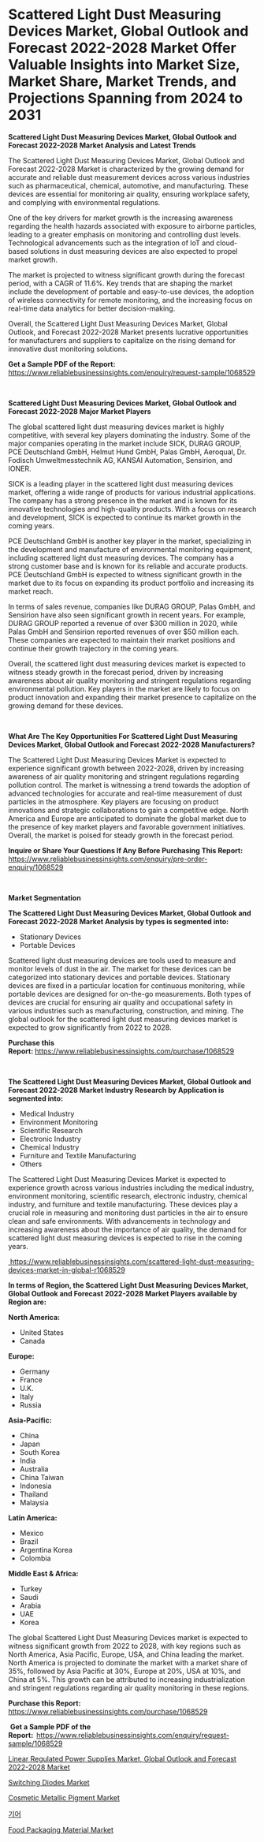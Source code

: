 <p><h1>Scattered Light Dust Measuring Devices Market, Global Outlook and Forecast 2022-2028 Market Offer Valuable Insights into Market Size, Market Share, Market Trends, and Projections Spanning from 2024 to 2031</h1></p><p><strong>Scattered Light Dust Measuring Devices Market, Global Outlook and Forecast 2022-2028 Market Analysis and Latest Trends</strong></p>
<p><p>The Scattered Light Dust Measuring Devices Market, Global Outlook and Forecast 2022-2028 Market is characterized by the growing demand for accurate and reliable dust measurement devices across various industries such as pharmaceutical, chemical, automotive, and manufacturing. These devices are essential for monitoring air quality, ensuring workplace safety, and complying with environmental regulations.</p><p>One of the key drivers for market growth is the increasing awareness regarding the health hazards associated with exposure to airborne particles, leading to a greater emphasis on monitoring and controlling dust levels. Technological advancements such as the integration of IoT and cloud-based solutions in dust measuring devices are also expected to propel market growth.</p><p>The market is projected to witness significant growth during the forecast period, with a CAGR of 11.6%. Key trends that are shaping the market include the development of portable and easy-to-use devices, the adoption of wireless connectivity for remote monitoring, and the increasing focus on real-time data analytics for better decision-making.</p><p>Overall, the Scattered Light Dust Measuring Devices Market, Global Outlook, and Forecast 2022-2028 Market presents lucrative opportunities for manufacturers and suppliers to capitalize on the rising demand for innovative dust monitoring solutions.</p></p>
<p><strong>Get a Sample PDF of the Report:&nbsp;</strong> <a href="https://www.reliablebusinessinsights.com/enquiry/request-sample/1068529">https://www.reliablebusinessinsights.com/enquiry/request-sample/1068529</a></p>
<p>&nbsp;</p>
<p><strong>Scattered Light Dust Measuring Devices Market, Global Outlook and Forecast 2022-2028 Major Market Players</strong></p>
<p><p>The global scattered light dust measuring devices market is highly competitive, with several key players dominating the industry. Some of the major companies operating in the market include SICK, DURAG GROUP, PCE Deutschland GmbH, Helmut Hund GmbH, Palas GmbH, Aeroqual, Dr. Fodisch Umweltmesstechnik AG, KANSAI Automation, Sensirion, and IONER.</p><p>SICK is a leading player in the scattered light dust measuring devices market, offering a wide range of products for various industrial applications. The company has a strong presence in the market and is known for its innovative technologies and high-quality products. With a focus on research and development, SICK is expected to continue its market growth in the coming years.</p><p>PCE Deutschland GmbH is another key player in the market, specializing in the development and manufacture of environmental monitoring equipment, including scattered light dust measuring devices. The company has a strong customer base and is known for its reliable and accurate products. PCE Deutschland GmbH is expected to witness significant growth in the market due to its focus on expanding its product portfolio and increasing its market reach.</p><p>In terms of sales revenue, companies like DURAG GROUP, Palas GmbH, and Sensirion have also seen significant growth in recent years. For example, DURAG GROUP reported a revenue of over $300 million in 2020, while Palas GmbH and Sensirion reported revenues of over $50 million each. These companies are expected to maintain their market positions and continue their growth trajectory in the coming years.</p><p>Overall, the scattered light dust measuring devices market is expected to witness steady growth in the forecast period, driven by increasing awareness about air quality monitoring and stringent regulations regarding environmental pollution. Key players in the market are likely to focus on product innovation and expanding their market presence to capitalize on the growing demand for these devices.</p></p>
<p>&nbsp;</p>
<p><strong>What Are The Key Opportunities For Scattered Light Dust Measuring Devices Market, Global Outlook and Forecast 2022-2028 Manufacturers?</strong></p>
<p><p>The Scattered Light Dust Measuring Devices Market is expected to experience significant growth between 2022-2028, driven by increasing awareness of air quality monitoring and stringent regulations regarding pollution control. The market is witnessing a trend towards the adoption of advanced technologies for accurate and real-time measurement of dust particles in the atmosphere. Key players are focusing on product innovations and strategic collaborations to gain a competitive edge. North America and Europe are anticipated to dominate the global market due to the presence of key market players and favorable government initiatives. Overall, the market is poised for steady growth in the forecast period.</p></p>
<p><strong>Inquire or Share Your Questions If Any Before Purchasing This Report:</strong> <a href="https://www.reliablebusinessinsights.com/enquiry/pre-order-enquiry/1068529">https://www.reliablebusinessinsights.com/enquiry/pre-order-enquiry/1068529</a></p>
<p>&nbsp;</p>
<p><strong>Market Segmentation</strong></p>
<p><strong>The Scattered Light Dust Measuring Devices Market, Global Outlook and Forecast 2022-2028 Market Analysis by types is segmented into:</strong></p>
<p><ul><li>Stationary Devices</li><li>Portable Devices</li></ul></p>
<p><p>Scattered light dust measuring devices are tools used to measure and monitor levels of dust in the air. The market for these devices can be categorized into stationary devices and portable devices. Stationary devices are fixed in a particular location for continuous monitoring, while portable devices are designed for on-the-go measurements. Both types of devices are crucial for ensuring air quality and occupational safety in various industries such as manufacturing, construction, and mining. The global outlook for the scattered light dust measuring devices market is expected to grow significantly from 2022 to 2028.</p></p>
<p><strong>Purchase this Report:&nbsp;</strong><a href="https://www.reliablebusinessinsights.com/purchase/1068529">https://www.reliablebusinessinsights.com/purchase/1068529</a></p>
<p>&nbsp;</p>
<p><strong>The Scattered Light Dust Measuring Devices Market, Global Outlook and Forecast 2022-2028 Market Industry Research by Application is segmented into:</strong></p>
<p><ul><li>Medical Industry</li><li>Environment Monitoring</li><li>Scientific Research</li><li>Electronic Industry</li><li>Chemical Industry</li><li>Furniture and Textile Manufacturing</li><li>Others</li></ul></p>
<p><p>The Scattered Light Dust Measuring Devices Market is expected to experience growth across various industries including the medical industry, environment monitoring, scientific research, electronic industry, chemical industry, and furniture and textile manufacturing. These devices play a crucial role in measuring and monitoring dust particles in the air to ensure clean and safe environments. With advancements in technology and increasing awareness about the importance of air quality, the demand for scattered light dust measuring devices is expected to rise in the coming years.</p></p>
<p><a href="https://www.reliablebusinessinsights.com/scattered-light-dust-measuring-devices-market-in-global-r1068529">&nbsp;https://www.reliablebusinessinsights.com/scattered-light-dust-measuring-devices-market-in-global-r1068529</a></p>
<p><strong>In terms of Region, the Scattered Light Dust Measuring Devices Market, Global Outlook and Forecast 2022-2028 Market Players available by Region are:</strong></p>
<p>
    <p> <strong> North America: </strong>
        <ul>
            <li>United States</li>
            <li>Canada</li>
        </ul>
        </p> 
    <p> <strong> Europe: </strong>
        <ul>
            <li>Germany</li>
            <li>France</li>
            <li>U.K.</li>
            <li>Italy</li>
            <li>Russia</li>
        </ul>
        </p> 
    <p> <strong> Asia-Pacific: </strong>
        <ul>
            <li>China</li>
            <li>Japan</li>
            <li>South Korea</li>
            <li>India</li>
            <li>Australia</li>
            <li>China Taiwan</li>
            <li>Indonesia</li>
            <li>Thailand</li>
            <li>Malaysia</li>
        </ul>
        </p> 
    <p> <strong> Latin America: </strong>
        <ul>
            <li>Mexico</li>
            <li>Brazil</li>
            <li>Argentina Korea</li>
            <li>Colombia</li>
        </ul>
        </p> 
    <p> <strong> Middle East & Africa: </strong>
        <ul>
            <li>Turkey</li>
            <li>Saudi</li>
            <li>Arabia</li>
            <li>UAE</li>
            <li>Korea</li>
        </ul>
    </p>
    </p>
<p><p>The global Scattered Light Dust Measuring Devices market is expected to witness significant growth from 2022 to 2028, with key regions such as North America, Asia Pacific, Europe, USA, and China leading the market. North America is projected to dominate the market with a market share of 35%, followed by Asia Pacific at 30%, Europe at 20%, USA at 10%, and China at 5%. This growth can be attributed to increasing industrialization and stringent regulations regarding air quality monitoring in these regions.</p></p>
<p><strong>Purchase this Report: </strong><a href="https://www.reliablebusinessinsights.com/purchase/1068529">https://www.reliablebusinessinsights.com/purchase/1068529</a></p>
<p>&nbsp;<strong>Get a Sample PDF of the Report:&nbsp;&nbsp;</strong><a href="https://www.reliablebusinessinsights.com/enquiry/request-sample/1068529">https://www.reliablebusinessinsights.com/enquiry/request-sample/1068529</a></p>
<p><strong></strong></p>
<p><p><a href="https://github.com/CliffMedina6/Market-Research-Report-List-4/blob/main/linear-regulated-power-supplies-market-global-outlook-and-forecast-2022-2028-market.md">Linear Regulated Power Supplies Market, Global Outlook and Forecast 2022-2028 Market</a></p><p><a href="https://www.linkedin.com/pulse/switching-diodes-market-insights-cagr-trends-growth-strategies-gg7rf">Switching Diodes Market</a></p><p><a href="https://issuu.com/reportprime-2/docs/cosmetic-metallic-pigment-market-size-2030.pptx">Cosmetic Metallic Pigment Market</a></p><p><a href="https://github.com/oajzkywllm460/Market-Research-Report-List-2/blob/main/510327779005.md">기어</a></p><p><a href="https://www.linkedin.com/pulse/food-packaging-material-market-research-report-its-history-txn8e">Food Packaging Material Market</a></p></p>